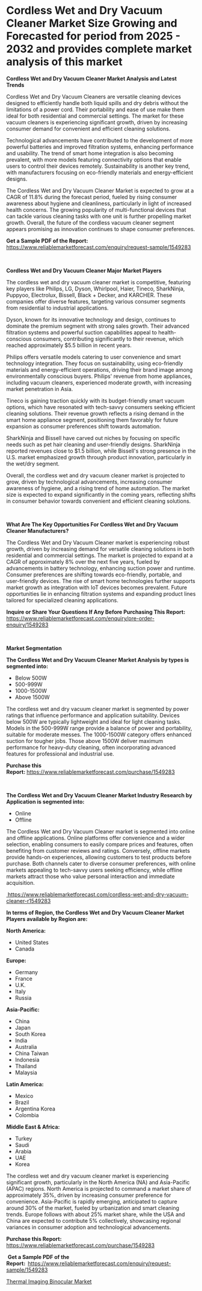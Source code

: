 <p><h1>Cordless Wet and Dry Vacuum Cleaner Market Size Growing and Forecasted for period from 2025 - 2032 and provides complete market analysis of this market</h1></p><p><strong>Cordless Wet and Dry Vacuum Cleaner Market Analysis and Latest Trends</strong></p>
<p><p>Cordless Wet and Dry Vacuum Cleaners are versatile cleaning devices designed to efficiently handle both liquid spills and dry debris without the limitations of a power cord. Their portability and ease of use make them ideal for both residential and commercial settings. The market for these vacuum cleaners is experiencing significant growth, driven by increasing consumer demand for convenient and efficient cleaning solutions.</p><p>Technological advancements have contributed to the development of more powerful batteries and improved filtration systems, enhancing performance and usability. The trend of smart home integration is also becoming prevalent, with more models featuring connectivity options that enable users to control their devices remotely. Sustainability is another key trend, with manufacturers focusing on eco-friendly materials and energy-efficient designs.</p><p>The Cordless Wet and Dry Vacuum Cleaner Market is expected to grow at a CAGR of 11.8% during the forecast period, fueled by rising consumer awareness about hygiene and cleanliness, particularly in light of increased health concerns. The growing popularity of multi-functional devices that can tackle various cleaning tasks with one unit is further propelling market growth. Overall, the future of the cordless vacuum cleaner segment appears promising as innovation continues to shape consumer preferences.</p></p>
<p><strong>Get a Sample PDF of the Report:&nbsp;</strong> <a href="https://www.reliablemarketforecast.com/enquiry/request-sample/1549283?utm_campaign=1875&utm_medium=2&utm_source=Github&utm_content=ia&utm_term=08022025&utm_id=cordless-wet-and-dry-vacuum-cleaner">https://www.reliablemarketforecast.com/enquiry/request-sample/1549283</a></p>
<p>&nbsp;</p>
<p><strong>Cordless Wet and Dry Vacuum Cleaner Major Market Players</strong></p>
<p><p>The cordless wet and dry vacuum cleaner market is competitive, featuring key players like Philips, LG, Dyson, Whirlpool, Haier, Tineco, SharkNinja, Puppyoo, Electrolux, Bissell, Black + Decker, and KARCHER. These companies offer diverse features, targeting various consumer segments from residential to industrial applications.</p><p>Dyson, known for its innovative technology and design, continues to dominate the premium segment with strong sales growth. Their advanced filtration systems and powerful suction capabilities appeal to health-conscious consumers, contributing significantly to their revenue, which reached approximately $5.5 billion in recent years.</p><p>Philips offers versatile models catering to user convenience and smart technology integration. They focus on sustainability, using eco-friendly materials and energy-efficient operations, driving their brand image among environmentally conscious buyers. Philips' revenue from home appliances, including vacuum cleaners, experienced moderate growth, with increasing market penetration in Asia.</p><p>Tineco is gaining traction quickly with its budget-friendly smart vacuum options, which have resonated with tech-savvy consumers seeking efficient cleaning solutions. Their revenue growth reflects a rising demand in the smart home appliance segment, positioning them favorably for future expansion as consumer preferences shift towards automation.</p><p>SharkNinja and Bissell have carved out niches by focusing on specific needs such as pet hair cleaning and user-friendly designs. SharkNinja reported revenues close to $1.5 billion, while Bissell's strong presence in the U.S. market emphasized growth through product innovation, particularly in the wet/dry segment.</p><p>Overall, the cordless wet and dry vacuum cleaner market is projected to grow, driven by technological advancements, increasing consumer awareness of hygiene, and a rising trend of home automation. The market size is expected to expand significantly in the coming years, reflecting shifts in consumer behavior towards convenient and efficient cleaning solutions.</p></p>
<p>&nbsp;</p>
<p><strong>What Are The Key Opportunities For Cordless Wet and Dry Vacuum Cleaner Manufacturers?</strong></p>
<p><p>The Cordless Wet and Dry Vacuum Cleaner market is experiencing robust growth, driven by increasing demand for versatile cleaning solutions in both residential and commercial settings. The market is projected to expand at a CAGR of approximately 8% over the next five years, fueled by advancements in battery technology, enhancing suction power and runtime. Consumer preferences are shifting towards eco-friendly, portable, and user-friendly devices. The rise of smart home technologies further supports market growth as integration with IoT devices becomes prevalent. Future opportunities lie in enhancing filtration systems and expanding product lines tailored for specialized cleaning applications.</p></p>
<p><strong>Inquire or Share Your Questions If Any Before Purchasing This Report:</strong> <a href="https://www.reliablemarketforecast.com/enquiry/pre-order-enquiry/1549283?utm_campaign=1875&utm_medium=2&utm_source=Github&utm_content=ia&utm_term=08022025&utm_id=cordless-wet-and-dry-vacuum-cleaner">https://www.reliablemarketforecast.com/enquiry/pre-order-enquiry/1549283</a></p>
<p>&nbsp;</p>
<p><strong>Market Segmentation</strong></p>
<p><strong>The Cordless Wet and Dry Vacuum Cleaner Market Analysis by types is segmented into:</strong></p>
<p><ul><li>Below 500W</li><li>500-999W</li><li>1000-1500W</li><li>Above 1500W</li></ul></p>
<p><p>The cordless wet and dry vacuum cleaner market is segmented by power ratings that influence performance and application suitability. Devices below 500W are typically lightweight and ideal for light cleaning tasks. Models in the 500-999W range provide a balance of power and portability, suitable for moderate messes. The 1000-1500W category offers enhanced suction for tougher jobs. Those above 1500W deliver maximum performance for heavy-duty cleaning, often incorporating advanced features for professional and industrial use.</p></p>
<p><strong>Purchase this Report:&nbsp;</strong><a href="https://www.reliablemarketforecast.com/purchase/1549283?utm_campaign=1875&utm_medium=2&utm_source=Github&utm_content=ia&utm_term=08022025&utm_id=cordless-wet-and-dry-vacuum-cleaner">https://www.reliablemarketforecast.com/purchase/1549283</a></p>
<p>&nbsp;</p>
<p><strong>The Cordless Wet and Dry Vacuum Cleaner Market Industry Research by Application is segmented into:</strong></p>
<p><ul><li>Online</li><li>Offline</li></ul></p>
<p><p>The Cordless Wet and Dry Vacuum Cleaner market is segmented into online and offline applications. Online platforms offer convenience and a wider selection, enabling consumers to easily compare prices and features, often benefiting from customer reviews and ratings. Conversely, offline markets provide hands-on experiences, allowing customers to test products before purchase. Both channels cater to diverse consumer preferences, with online markets appealing to tech-savvy users seeking efficiency, while offline markets attract those who value personal interaction and immediate acquisition.</p></p>
<p><a href="https://www.reliablemarketforecast.com/cordless-wet-and-dry-vacuum-cleaner-r1549283?utm_campaign=1875&utm_medium=2&utm_source=Github&utm_content=ia&utm_term=08022025&utm_id=cordless-wet-and-dry-vacuum-cleaner">&nbsp;https://www.reliablemarketforecast.com/cordless-wet-and-dry-vacuum-cleaner-r1549283</a></p>
<p><strong>In terms of Region, the Cordless Wet and Dry Vacuum Cleaner Market Players available by Region are:</strong></p>
<p>
    <p> <strong> North America: </strong>
        <ul>
            <li>United States</li>
            <li>Canada</li>
        </ul>
        </p> 
    <p> <strong> Europe: </strong>
        <ul>
            <li>Germany</li>
            <li>France</li>
            <li>U.K.</li>
            <li>Italy</li>
            <li>Russia</li>
        </ul>
        </p> 
    <p> <strong> Asia-Pacific: </strong>
        <ul>
            <li>China</li>
            <li>Japan</li>
            <li>South Korea</li>
            <li>India</li>
            <li>Australia</li>
            <li>China Taiwan</li>
            <li>Indonesia</li>
            <li>Thailand</li>
            <li>Malaysia</li>
        </ul>
        </p> 
    <p> <strong> Latin America: </strong>
        <ul>
            <li>Mexico</li>
            <li>Brazil</li>
            <li>Argentina Korea</li>
            <li>Colombia</li>
        </ul>
        </p> 
    <p> <strong> Middle East & Africa: </strong>
        <ul>
            <li>Turkey</li>
            <li>Saudi</li>
            <li>Arabia</li>
            <li>UAE</li>
            <li>Korea</li>
        </ul>
    </p>
    </p>
<p><p>The cordless wet and dry vacuum cleaner market is experiencing significant growth, particularly in the North America (NA) and Asia-Pacific (APAC) regions. North America is projected to command a market share of approximately 35%, driven by increasing consumer preference for convenience. Asia-Pacific is rapidly emerging, anticipated to capture around 30% of the market, fueled by urbanization and smart cleaning trends. Europe follows with about 25% market share, while the USA and China are expected to contribute 5% collectively, showcasing regional variances in consumer adoption and technological advancements.</p></p>
<p><strong>Purchase this Report: </strong><a href="https://www.reliablemarketforecast.com/purchase/1549283?utm_campaign=1875&utm_medium=2&utm_source=Github&utm_content=ia&utm_term=08022025&utm_id=cordless-wet-and-dry-vacuum-cleaner">https://www.reliablemarketforecast.com/purchase/1549283</a></p>
<p>&nbsp;<strong>Get a Sample PDF of the Report:&nbsp;&nbsp;</strong><a href="https://www.reliablemarketforecast.com/enquiry/request-sample/1549283?utm_campaign=1875&utm_medium=2&utm_source=Github&utm_content=ia&utm_term=08022025&utm_id=cordless-wet-and-dry-vacuum-cleaner">https://www.reliablemarketforecast.com/enquiry/request-sample/1549283</a></p>
<p><strong></strong></p>
<p><p><a href="https://github.com/Chiragrp22/Market-Research-Report-List-7/blob/main/thermal-imaging-binocular-market.md?utm_campaign=1875&utm_medium=2&utm_source=Github&utm_content=ia&utm_term=08022025&utm_id=cordless-wet-and-dry-vacuum-cleaner">Thermal Imaging Binocular Market</a></p></p>